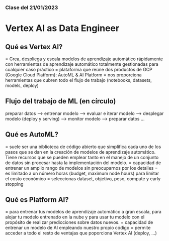 ### Clase del 21/01/2023
# Vertex AI as Data Engineer

## Qué es Vertex AI?
= Crea, despliega y escala modelos de aprendizaje automático rápidamente con herramientas de aprendizaje automático totalmente gestionadas para cualquier caso práctico
= plataforma que reúne dos productos de GCP (Google Cloud Platform): AutoML & AI Platform
= nos proporciona herramientas que cubren todo el flujo de trabajo (notebooks, datasets, models, deploy)

## Flujo del trabajo de ML (en círculo)
preparar datos --> entrenar modelo --> evaluar e iterar modelo --> desplegar modelo (deploy y serving) --> monitor modelo --> preparar datos ...

## Qué es AutoML?
= suele ser una biblioteca de código abierto que simplifica cada uno de los pasos que se dan en la creación de modelos de aprendizaje automático. Tiene recursos que se pueden emplear tanto en el manejo de un conjunto de datos sin procesar hasta la implementación del modelo.
= capacidad de entrenar un amplio rango de modelos sin preocuparnos por los detalles
= es limitado a un número horas (budget, maximum node hours) para limitar el costo económico
= seleccionas dataset, objetivo, peso, compute y early stopping

## Qué es Platform AI?
= para entrenar tus modelos de aprendizaje automático a gran escala, para alojar tu modelo entrenado en la nube y para usar tu modelo con el propósito de realizar predicciones sobre datos nuevos.
= capacidad de entrenar un modelo de AI empleando nuestro propio código
= permite acceder a todo el resto de ventajas que poporciona Vertex AI (deploy, ...)